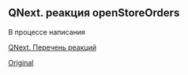 ## QNext. реакция openStoreOrders

В процессе написания



[QNext. Перечень реакций](/docs-test/reactions)
  
[Original](https://telegra.ph/QNext-admin-reaction-openStoreOrders-05-09)